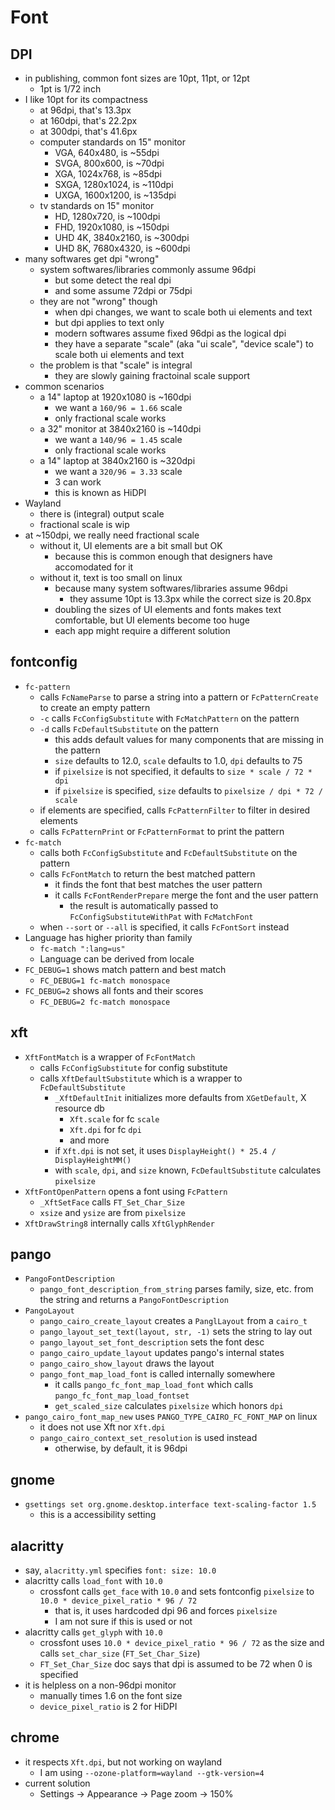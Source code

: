 Font
====

## DPI

- in publishing, common font sizes are 10pt, 11pt, or 12pt
  - 1pt is 1/72 inch
- I like 10pt for its compactness
  - at 96dpi, that's 13.3px
  - at 160dpi, that's 22.2px
  - at 300dpi, that's 41.6px
  - computer standards on 15" monitor
    - VGA, 640x480, is ~55dpi
    - SVGA, 800x600, is ~70dpi
    - XGA, 1024x768, is ~85dpi
    - SXGA, 1280x1024, is ~110dpi
    - UXGA, 1600x1200, is ~135dpi
  - tv standards on 15" monitor
    - HD, 1280x720, is ~100dpi
    - FHD, 1920x1080, is ~150dpi
    - UHD 4K, 3840x2160, is ~300dpi
    - UHD 8K, 7680x4320, is ~600dpi
- many softwares get dpi "wrong"
  - system softwares/libraries commonly assume 96dpi
    - but some detect the real dpi
    - and some assume 72dpi or 75dpi
  - they are not "wrong" though
    - when dpi changes, we want to scale both ui elements and text
    - but dpi applies to text only
    - modern softwares assume fixed 96dpi as the logical dpi
    - they have a separate "scale" (aka "ui scale", "device scale") to scale
      both ui elements and text
  - the problem is that "scale" is integral
    - they are slowly gaining fractoinal scale support
- common scenarios
  - a 14" laptop at 1920x1080 is ~160dpi
    - we want a `160/96 = 1.66` scale
    - only fractional scale works
  - a 32" monitor at 3840x2160 is ~140dpi
    - we want a `140/96 = 1.45` scale
    - only fractional scale works
  - a 14" laptop at 3840x2160 is ~320dpi
    - we want a `320/96 = 3.33` scale
    - 3 can work
    - this is known as HiDPI
- Wayland
  - there is (integral) output scale
  - fractional scale is wip
- at ~150dpi, we really need fractional scale
  - without it, UI elements are a bit small but OK
    - because this is common enough that designers have accomodated for it
  - without it, text is too small on linux
    - because many system softwares/libraries assume 96dpi
      - they assume 10pt is 13.3px while the correct size is 20.8px
    - doubling the sizes of UI elements and fonts makes text comfortable, but
      UI elements become too huge
    - each app might require a different solution

## fontconfig

- `fc-pattern`
  - calls `FcNameParse` to parse a string into a pattern or `FcPatternCreate`
    to create an empty pattern
  - `-c` calls `FcConfigSubstitute` with `FcMatchPattern` on the pattern
  - `-d` calls `FcDefaultSubstitute` on the pattern
    - this adds default values for many components that are missing in the
      pattern
    - `size` defaults to 12.0, `scale` defaults to 1.0, `dpi` defaults to 75
    - if `pixelsize` is not specified, it defaults to `size * scale / 72 * dpi`
    - if `pixelsize` is specified, `size` defaults to
      `pixelsize / dpi * 72 / scale`
  - if elements are specified, calls `FcPatternFilter` to filter in desired
    elements
  - calls `FcPatternPrint` or `FcPatternFormat` to print the pattern
- `fc-match`
  - calls both `FcConfigSubstitute` and `FcDefaultSubstitute` on the pattern
  - calls `FcFontMatch` to return the best matched pattern
    - it finds the font that best matches the user pattern
    - it calls `FcFontRenderPrepare` merge the font and the user pattern
      - the result is automatically passed to `FcConfigSubstituteWithPat` with
      	`FcMatchFont`
  - when `--sort` or `--all` is specified, it calls `FcFontSort` instead
- Language has higher priority than family
  - `fc-match ":lang=us"`
  - Language can be derived from locale
- `FC_DEBUG=1` shows match pattern and best match
  - `FC_DEBUG=1 fc-match monospace`
- `FC_DEBUG=2` shows all fonts and their scores
  - `FC_DEBUG=2 fc-match monospace`

## xft

- `XftFontMatch` is a wrapper of `FcFontMatch`
  - calls `FcConfigSubstitute` for config substitute
  - calls `XftDefaultSubstitute` which is a wrapper to `FcDefaultSubstitute`
    - `_XftDefaultInit` initializes more defaults from `XGetDefault`, X
      resource db
      - `Xft.scale` for fc `scale`
      - `Xft.dpi` for fc `dpi` 
      - and more
    - if `Xft.dpi` is not set, it uses `DisplayHeight() * 25.4 / DisplayHeightMM()`
    - with `scale`, `dpi`, and `size` known, `FcDefaultSubstitute` calculates
      `pixelsize`
- `XftFontOpenPattern` opens a font using `FcPattern`
  - `_XftSetFace` calls `FT_Set_Char_Size`
  - `xsize` and `ysize` are from `pixelsize`
- `XftDrawString8` internally calls `XftGlyphRender`

## pango

- `PangoFontDescription`
  - `pango_font_description_from_string` parses family, size, etc. from the
    string and returns a `PangoFontDescription`
- `PangoLayout`
  - `pango_cairo_create_layout` creates a `PanglLayout` from a `cairo_t`
  - `pango_layout_set_text(layout, str, -1)` sets the string to lay out
  - `pango_layout_set_font_description` sets the font desc
  - `pango_cairo_update_layout` updates pango's internal states
  - `pango_cairo_show_layout` draws the layout
  - `pango_font_map_load_font` is called internally somewhere
    - it calls `pango_fc_font_map_load_font` which calls
      `pango_fc_font_map_load_fontset`
    - `get_scaled_size` calculates `pixelsize` which honors `dpi`
- `pango_cairo_font_map_new` uses `PANGO_TYPE_CAIRO_FC_FONT_MAP` on linux
  - it does not use Xft nor `Xft.dpi`
  - `pango_cairo_context_set_resolution` is used instead
    - otherwise, by default, it is 96dpi

## gnome

- `gsettings set org.gnome.desktop.interface text-scaling-factor 1.5`
  - this is a accessibility setting

## alacritty

- say, `alacritty.yml` specifies `font: size: 10.0`
- alacritty calls `load_font` with `10.0`
  - crossfont calls `get_face` with `10.0` and sets fontconfig `pixelsize` to
    `10.0 * device_pixel_ratio * 96 / 72`
    - that is, it uses hardcoded dpi 96 and forces `pixelsize`
    - I am not sure if this is used or not
- alacritty calls `get_glyph` with `10.0`
  - crossfont uses `10.0 * device_pixel_ratio * 96 / 72` as the size and calls
    `set_char_size` (`FT_Set_Char_Size`)
  - `FT_Set_Char_Size` doc says that dpi is assumed to be 72 when 0 is
    specified
- it is helpless on a non-96dpi monitor
  - manually times 1.6 on the font size
  - `device_pixel_ratio` is 2 for HiDPI

## chrome

- it respects `Xft.dpi`, but not working on wayland
  - I am using `--ozone-platform=wayland --gtk-version=4`
- current solution
  - Settings -> Appearance -> Page zoom -> 150%
